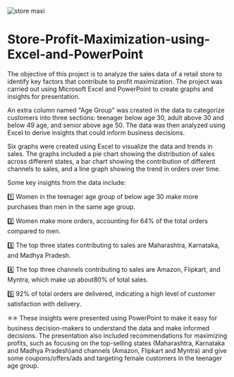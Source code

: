 ![store maxi](https://github.com/shazz123/Store-Profit-Maximization-using-Excel-and-PowerPoint/assets/31789245/a0fe52f8-790e-4bff-bcf0-eb1a4071bc7d)
# Store-Profit-Maximization-using-Excel-and-PowerPoint


The objective of this project is to analyze the sales data of a retail store to identify key factors that contribute to profit maximization. The project was carried out using Microsoft Excel and PowerPoint to create graphs and insights for presentation.

An extra column named "Age Group" was created in the data to categorize customers into three sections: teenager below age 30, adult above 30 and below 49 age, and senior above age 50. The data was then analyzed using Excel to derive insights that could inform business decisions.

Six graphs were created using Excel to visualize the data and trends in sales. The graphs included a pie chart showing the distribution of sales across different states, a bar chart showing the contribution of different channels to sales, and a line graph showing the trend in orders over time.

Some key insights from the data include:

1️⃣ Women in the teenager age group of below age 30 make more purchases than men in the same age group.

2️⃣ Women make more orders, accounting for 64% of the total orders compared to men.

3️⃣ The top three states contributing to sales are Maharashtra, Karnataka, and Madhya Pradesh.

4️⃣ The top three channels contributing to sales are Amazon, Flipkart, and Myntra, which make up about80% of total sales.

5️⃣ 92% of total orders are delivered, indicating a high level of customer satisfaction with delivery.

✳️✳️ These insights were presented using PowerPoint to make it easy for business decision-makers to understand the data and make informed decisions. The presentation also included recommendations for maximizing profits, such as focusing on the top-selling states (Maharashtra, Karnataka and Madhya Pradesh)and channels (Amazon, Flipkart and Myntra) and give some coupons/offers/ads and targeting female customers in the teenager age group.
